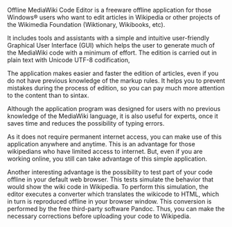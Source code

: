 Offline MediaWiki Code Editor is a freeware offline application for those Windows® users who want to edit articles in Wikipedia or other projects of the Wikimedia Foundation (Wiktionary, Wikibooks, etc).

It includes tools and assistants with a simple and intuitive user-friendly Graphical User Interface (GUI) which helps the user to generate much of the MediaWiki code with a minimum of effort. The edition is carried out in plain text with Unicode UTF-8 codification,

The application makes easier and faster the edition of articles, even if you do not have previous knowledge of the markup rules. It helps you to prevent mistakes during the process of edition, so you can pay much more attention to the content than to sintax.

Although the application program was designed for users with no previous knowledge of the MediaWiki language, it is also useful for experts, once it saves time and reduces the possibility of typing errors.

As it does not require permanent internet access, you can make use of this application anywhere and anytime. This is an advantage for those wikipedians who have limited access to internet. But, even if you are working online, you still can take advantage of this simple application.

Another interesting advantage is the possibility to test part of your code offline in your default web browser. This tests simulate the behavior that would show the wiki code in Wikipedia. To perform this simulation, the editor executes a converter which translates the wikicode to HTML, which in turn is reproduced offline in your browser window. This conversion is performed by the free third-party software Pandoc. Thus, you can make the necessary corrections before uploading your code to Wikipedia. 

